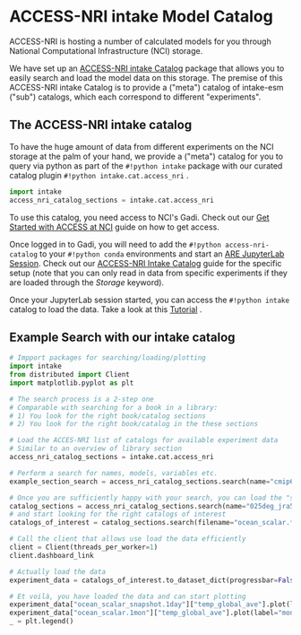 # ACCESS-NRI intake Model Catalog

ACCESS-NRI is hosting a number of calculated models for you through National Computational Infrastructure (NCI) storage.

We have set up an [ACCESS-NRI intake Catalog](https://github.com/ACCESS-NRI/access-nri-intake-catalog) package that allows you to easily search and load the model data on this storage.
The premise of this ACCESS-NRI intake Catalog is to provide a ("meta") catalog of intake-esm ("sub") catalogs, which each correspond to different "experiments".

## The ACCESS-NRI intake catalog

To have the huge amount of data from different experiments on the NCI storage at the palm of your hand, we provide a ("meta") catalog for you to query via python as part of the `#!python intake` package with our curated catalog plugin `#!python intake.cat.access_nri` .

``` py
import intake
access_nri_catalog_sections = intake.cat.access_nri
```

To use this catalog, you need access to NCI's Gadi. Check out our [Get Started with ACCESS at NCI](../model_evaluation_getting_started/index.md)   guide on how to get access.

Once logged in to Gadi, you will need to add the `#!python access-nri-catalog` to your `#!python conda` environments and start an [ARE JupyterLab Session](https://are.nci.org.au/pun/sys/dashboard). Check out our [ACCESS-NRI Intake Catalog](https://github.com/ACCESS-NRI/access-nri-intake-catalog/blob/main/docs/getting_started/index.rst) guide  for the specific setup (note that you can only read in data from specific experiments if they are loaded through the *Storage* keyword).

Once your JupyterLab session started, you can access the `#!python intake` catalog to load the data. Take a look at this [Tutorial](https://github.com/ACCESS-NRI/access-nri-intake-catalog/blob/main/docs/how_tos/example_usage.ipynb) .

## Example Search with our intake catalog

``` py
# Impport packages for searching/loading/plotting
import intake
from distributed import Client
import matplotlib.pyplot as plt

# The search process is a 2-step one
# Comparable with searching for a book in a library:
# 1) You look for the right book/catalog sections
# 2) You look for the right book/catalog in the these sections

# Load the ACCES-NRI list of catalogs for available experiment data
# Similar to an overview of library section
access_nri_catalog_sections = intake.cat.access_nri

# Perform a search for names, models, variables etc.
example_section_search = access_nri_catalog_sections.search(name="cmip6_oi10")

# Once you are sufficiently happy with your search, you can load the "section"
catalog_sections = access_nri_catalog_sections.search(name="025deg_jra55_iaf_omip2_cycle1").to_source()
# and start looking for the right catalogs of interest
catalogs_of_interest = catalog_sections.search(filename="ocean_scalar.*")

# Call the client that allows use load the data efficiently
client = Client(threads_per_worker=1)
client.dashboard_link

# Actually load the data
experiment_data = catalogs_of_interest.to_dataset_dict(progressbar=False)

# Et voilà, you have loaded the data and can start plotting
experiment_data["ocean_scalar_snapshot.1day"]["temp_global_ave"].plot(label="daily")
experiment_data["ocean_scalar.1mon"]["temp_global_ave"].plot(label="monthly")
_ = plt.legend()
```